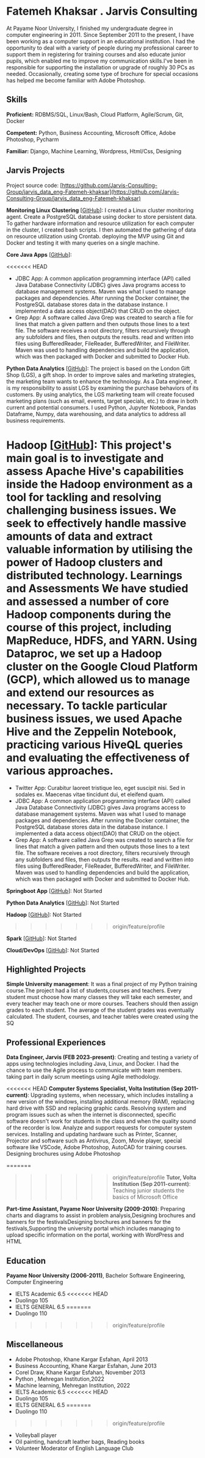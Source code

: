 # Fatemeh Khaksar . Jarvis Consulting

At Payame Noor University, I finished my undergraduate degree in computer engineering in 2011. Since September 2011 to the present, I have been working as a computer support in an educational institution. I had the opportunity to deal with a variety of people during my professional career to support them in registering for training courses and also educate junior pupils, which enabled me to improve my communication skills.I've been in responsible for supporting the installation or upgrade of roughly 30 PCs as needed. Occasionally, creating some type of brochure for special occasions has helped me become familiar with Adobe Photoshop.

## Skills

**Proficient:** RDBMS/SQL, Linux/Bash, Cloud Platform, Agile/Scrum, Git, Docker

**Competent:** Python, Business Accounting, Microsoft Office, Adobe Photoshop, Pycharm

**Familiar:** Django, Machine Learning, Wordpress, Html/Css, Designing

## Jarvis Projects

Project source code: [https://github.com/Jarvis-Consulting-Group/jarvis_data_eng-Fatemeh-khaksar](https://github.com/Jarvis-Consulting-Group/jarvis_data_eng-Fatemeh-khaksar)


**Monitoring Linux Clustering** [[GitHub](https://github.com/Jarvis-Consulting-Group/jarvis_data_eng-Fatemeh-khaksar/tree/master/linux_sql)]: I created a Linux cluster monitoring agent. Create a PostgreSQL database using docker to store persistent data. To gather hardware information and resource utilization for each computer in the cluster, I created bash scripts. I then automated the gathering of data on resource utilization using Crontab. deploying the MVP using Git and Docker and testing it with many queries on a single machine.

**Core Java Apps** [[GitHub](https://github.com/Jarvis-Consulting-Group/jarvis_data_eng-Fatemeh-khaksar/tree/master/core_java)]:
      
<<<<<<< HEAD
  - JDBC App: A common application programming interface (API) called Java Database Connectivity (JDBC) gives Java programs access to database management systems. Maven was what I used to manage packages and dependencies. After running the Docker container, the PostgreSQL database stores data in the database instance. I implemented a data access object(DAO) that CRUD on the object. 
  - Grep App: A software called Java Grep was created to search a file for lines that match a given pattern and then outputs those lines to a text file. The software receives a root directory, filters recursively through any subfolders and files, then outputs the results. read and written into files using BufferedReader, FileReader, BufferedWriter, and FileWriter.  Maven was used to handling dependencies and build the application, which was then packaged with Docker and submitted to Docker Hub.

**Python Data Analytics** [[GitHub](https://github.com/Jarvis-Consulting-Group/jarvis_data_eng-Fatemeh-khaksar/tree/master/python_data_anlytics)]: The project is based on the London Gift Shop (LGS), a gift shop. In order to improve sales and marketing strategies, the marketing team wants to enhance the technology. As a Data engineer, it is my responsibility to assist LGS by examining the purchase behaviors of its customers. By using analytics, the LGS marketing team will create focused marketing plans (such as email, events, target specials, etc.) to draw in both current and potential consumers. I used Python, Jupyter Notebook, Pandas Dataframe, Numpy, data warehousing, and data analytics to address all business requirements.

**Hadoop** [[GitHub](https://github.com/Jarvis-Consulting-Group/jarvis_data_eng-Fatemeh-khaksar/tree/master/hadoop)]: This project's main goal is to investigate and assess Apache Hive's capabilities inside the Hadoop environment as a tool for tackling and resolving challenging business issues. We seek to effectively handle massive amounts of data and extract valuable information by utilising the power of Hadoop clusters and distributed technology.
Learnings and Assessments We have studied and assessed a number of core Hadoop components during the course of this project, including MapReduce, HDFS, and YARN. Using Dataproc, we set up a Hadoop cluster on the Google Cloud Platform (GCP), which allowed us to manage and extend our resources as necessary. To tackle particular business issues, we used Apache Hive and the Zeppelin Notebook, practicing various HiveQL queries and evaluating the effectiveness of various approaches.
=======
  - Twitter App: Curabitur laoreet tristique leo, eget suscipit nisi. Sed in sodales ex. Maecenas vitae tincidunt dui, et eleifend quam.
  - JDBC App: A common application programming interface (API) called Java Database Connectivity (JDBC) gives Java programs access to database management systems. Maven was what I used to manage packages and dependencies. After running the Docker container, the PostgreSQL database stores data in the database instance. I implemented a data access object(DAO) that CRUD on the object. 
  - Grep App: A software called Java Grep was created to search a file for lines that match a given pattern and then outputs those lines to a text file. The software receives a root directory, filters recursively through any subfolders and files, then outputs the results. read and written into files using BufferedReader, FileReader, BufferedWriter, and FileWriter.  Maven was used to handling dependencies and build the application, which was then packaged with Docker and submitted to Docker Hub.

**Springboot App** [[GitHub](https://github.com/Jarvis-Consulting-Group/jarvis_data_eng-Fatemeh-khaksar/tree/master/springboot)]: Not Started

**Python Data Analytics** [[GitHub](https://github.com/Jarvis-Consulting-Group/jarvis_data_eng-Fatemeh-khaksar/tree/master/python_data_anlytics)]: Not Started

**Hadoop** [[GitHub](https://github.com/Jarvis-Consulting-Group/jarvis_data_eng-Fatemeh-khaksar/tree/master/hadoop)]: Not Started
>>>>>>> origin/feature/profile

**Spark** [[GitHub](https://github.com/Jarvis-Consulting-Group/jarvis_data_eng-Fatemeh-khaksar/tree/master/spark)]: Not Started

**Cloud/DevOps** [[GitHub](https://github.com/Jarvis-Consulting-Group/jarvis_data_eng-Fatemeh-khaksar/tree/master/cloud_devops)]: Not Started


## Highlighted Projects
**Simple University management**: It was a final project of my Python training course.The project had a list of students,courses and teachers. Every student must choose how many classes they will take each semester, and every teacher may teach one or more courses. Teachers should then assign grades to each student. The average of the student grades was eventually calculated. The student, courses, and teacher tables were created using the SQ


## Professional Experiences

**Data Engineer, Jarvis (FEB 2023-present)**:  Creating and testing a variety of apps using technologies including Java, Linux, and Docker. I had the chance to use the Agile process to communicate with team members. taking part in daily scrum meetings using Agile methodology.

<<<<<<< HEAD
**Computer Systems Specialist, Volta Institution (Sep 2011-current)**: Upgrading systems, when necessary, which includes installing a new version of the windows, installing additional memory (RAM), replacing hard drive with SSD and replacing graphic cards. Resolving system and program issues such as when the internet is disconnected, specific software doesn&#39;t work for students in the class and when the quality sound of the recorder is low. Analyze and support requests for computer system services. Installing and updating hardware such as Printer, Scanner, Projector and software such as Antivirus, Zoom, Movie player, special software like VSCode, Adobe Photoshop, AutoCAD for training courses. Designing brochures using Adobe Photoshop

=======
>>>>>>> origin/feature/profile
**Tutor, Volta Institution (Sep 2011-current)**: Teaching junior students the basics of Microsoft Office

**Part-time Assistant, Payame Noor University (2009-2010)**: Preparing charts and diagrams to assist in problem analysis,Designing brochures and banners for the festivalsDesigning brochures and banners for the festivals,Supporting the university portal which includes managing to upload specific information on the portal, working with WordPress and HTML  


## Education
**Payame Noor University (2006-2011)**, Bachelor Software Engineering, Computer Engineering
- IELTS Academic 6.5
<<<<<<< HEAD
- Duolingo 105
- IELTS GENERAL 6.5
=======
- Duolingo 110
>>>>>>> origin/feature/profile


## Miscellaneous
- Adobe Photoshop, Khane Kargar Esfahan, April 2013
- Business Accounting, Khane Kargar Esfahan, June 2013
- Corel Draw, Khane Kargar Esfahan, November 2013
- Python , Mehregan Institution,2022
- Machine learning, Mehregan Institution, 2022
- IELTS Academic 6.5
<<<<<<< HEAD
- Duolingo 105
- IELTS GENERAL 6.5
=======
- Duolingo 110
>>>>>>> origin/feature/profile
- Volleyball player
- Oil painting, handcraft leather bags, Reading books
- Volunteer Moderator of English Language Club